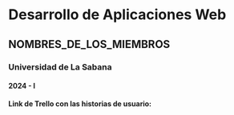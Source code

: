 # Desarrollo de Aplicaciones Web
## NOMBRES_DE_LOS_MIEMBROS
### Universidad de La Sabana
#### 2024 - I


**Link de Trello con las historias de usuario:**
